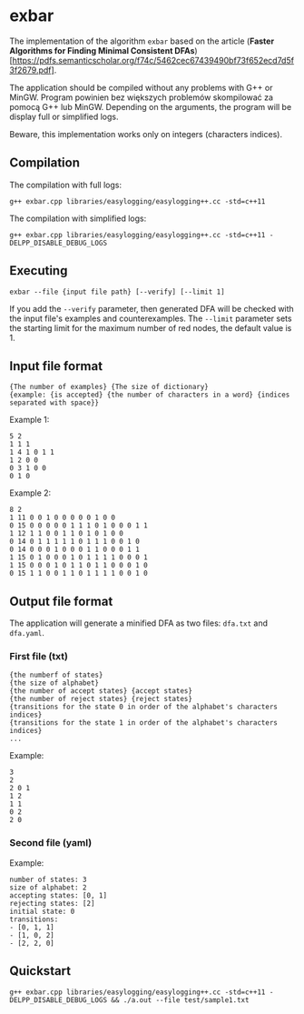 # exbar

The implementation of the algorithm `exbar` based on the article (__Faster Algorithms for
Finding Minimal Consistent DFAs__)[https://pdfs.semanticscholar.org/f74c/5462cec67439490bf73f652ecd7d5f3f2679.pdf].

The application should be compiled without any problems with G++ or MinGW. 
Program powinien bez większych problemów skompilować za pomocą G++ lub MinGW. Depending on the arguments, the program will be display full or simplified logs.

Beware, this implementation works only on integers (characters indices).

## Compilation

The compilation with full logs:
```
g++ exbar.cpp libraries/easylogging/easylogging++.cc -std=c++11
```

The compilation with simplified logs:
```
g++ exbar.cpp libraries/easylogging/easylogging++.cc -std=c++11 -DELPP_DISABLE_DEBUG_LOGS
```

## Executing

```
exbar --file {input file path} [--verify] [--limit 1]
```
If you add the `--verify` parameter, then generated DFA will be checked with the input file's examples and counterexamples.
The `--limit` parameter sets the starting limit for the maximum number of red nodes, the default value is 1.

## Input file format

```
{The number of examples} {The size of dictionary}
{example: {is accepted} {the number of characters in a word} {indices separated with space}}
```

Example 1:
```
5 2
1 1 1
1 4 1 0 1 1
1 2 0 0
0 3 1 0 0
0 1 0
```

Example 2:
```
8 2
1 11 0 0 1 0 0 0 0 0 1 0 0
0 15 0 0 0 0 0 1 1 1 0 1 0 0 0 1 1
1 12 1 1 0 0 1 1 0 1 0 1 0 0
0 14 0 1 1 1 1 1 0 1 1 1 0 0 1 0
0 14 0 0 0 1 0 0 0 1 1 0 0 0 1 1
1 15 0 1 0 0 0 1 0 1 1 1 1 0 0 0 1
1 15 0 0 0 1 0 1 1 0 1 1 0 0 0 1 0
0 15 1 1 0 0 1 1 0 1 1 1 1 0 0 1 0
```

## Output file format

The application will generate a minified DFA as two files:  `dfa.txt` and `dfa.yaml`.

### First file (txt)

```
{the numberf of states}
{the size of alphabet}
{the number of accept states} {accept states}
{the number of reject states} {reject states}
{transitions for the state 0 in order of the alphabet's characters indices}
{transitions for the state 1 in order of the alphabet's characters indices}
...
```

Example:
```
3
2
2 0 1
1 2
1 1
0 2
2 0
```

### Second file (yaml)

Example:
```
number of states: 3
size of alphabet: 2
accepting states: [0, 1]
rejecting states: [2]
initial state: 0
transitions:
- [0, 1, 1]
- [1, 0, 2]
- [2, 2, 0]
```

## Quickstart

```
g++ exbar.cpp libraries/easylogging/easylogging++.cc -std=c++11 -DELPP_DISABLE_DEBUG_LOGS && ./a.out --file test/sample1.txt
```